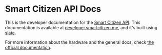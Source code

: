 # Smart Citizen API Docs

This is the developer documentation for the [Smart Citizen API](https://api.smartcitizen.me). This documentation is available at [developer.smartcitizen.me](https://developer.smartcitizen.me), and it's built using [slate](https://github.com/ringcentral/slate).

For more information about the hardware and the general docs, check [the official documentation](https://docs.smartcitizen.me).
